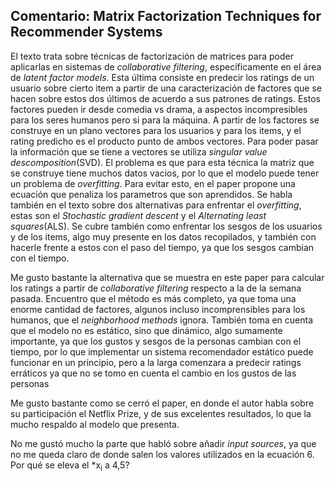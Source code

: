 ## Comentario: Matrix Factorization Techniques for Recommender Systems

El texto trata sobre técnicas de factorización de matrices para poder aplicarlas en sistemas de *collaborative filtering*, específicamente en el área de *latent factor models*. Esta última consiste en predecir los ratings de un usuario sobre cierto item a partir de una caracterización de factores que se hacen sobre estos dos últimos de acuerdo a sus patrones de ratings. Estos factores pueden ir desde comedia vs drama, a aspectos incompresibles para los seres humanos pero si para la máquina. A partir de los factores se construye en un plano vectores para los usuarios y para los items, y el rating predicho es el producto punto de ambos vectores. Para poder pasar la información que se tiene a vectores se utiliza *singular value descomposition*(SVD). El problema es que para esta técnica la matriz que se construye tiene muchos datos vacios, por lo que el modelo puede tener un problema de *overfitting*. Para evitar esto, en el paper propone una ecuación que penaliza los parametros que son aprendidos. Se habla también en el texto sobre dos alternativas para enfrentar el *overfitting*, estas son el *Stochastic gradient descent* y el *Alternating least squares*(ALS). Se cubre también como enfrentar los sesgos de los usuarios y de los items, algo muy presente en los datos recopilados, y también con hacerle frente a estos con el paso del tiempo, ya que los sesgos cambian con el tiempo. 

Me gusto bastante la alternativa que se muestra en este paper para calcular los ratings a partir de *collaborative filtering* respecto a la de la semana pasada. Encuentro que el método es más completo, ya que toma una enorme cantidad de factores, algunos incluso incomprensibles para los humanos, que el *neighborhood methods* ignora. También toma en cuenta que el modelo no es estático, sino que dinámico, algo sumamente importante, ya que los gustos y sesgos de la personas cambian con el tiempo, por lo que implementar un sistema recomendador estático puede funcionar en un principio, pero a la larga comenzara a predecir ratings erráticos ya que no se tomo en cuenta el cambio en los gustos de las personas

Me gusto bastante como se cerró el paper, en donde el autor habla sobre su participación el Netflix Prize, y de sus excelentes resultados, lo que la mucho respaldo al modelo que presenta.

No me gustó mucho la parte que habló sobre añadir *input sources*, ya que no me queda claro de donde salen los valores utilizados en la ecuación 6. Por qué se eleva el *x<sub>i</sub> a 4,5?